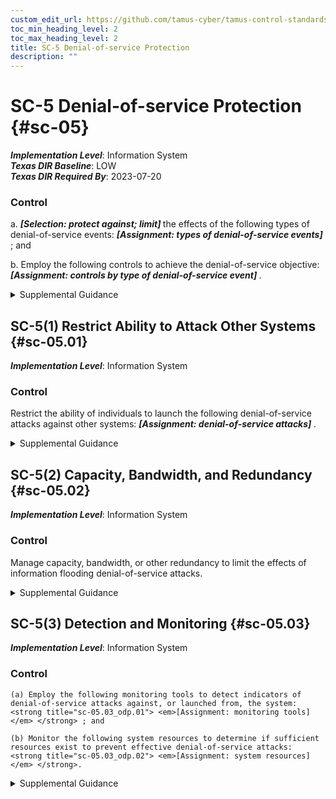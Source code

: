 ```yaml
---
custom_edit_url: https://github.com/tamus-cyber/tamus-control-standards/tree/main/content/tamus.edu/TAMUS_profile.yaml
toc_min_heading_level: 2
toc_max_heading_level: 2
title: SC-5 Denial-of-service Protection
description: ""
---
```


# SC-5 Denial-of-service Protection {#sc-05}

_**Implementation Level**_: Information System\
_**Texas DIR Baseline**_: LOW\
_**Texas DIR Required By**_: 2023-07-20

### Control



a. <strong title="sc-05_odp.02"> <em>[Selection: protect against; limit]</em> </strong> the effects of the following types of denial-of-service events: <strong title="sc-05_odp.01"> <em>[Assignment: types of denial-of-service events]</em> </strong> ; and

b. Employ the following controls to achieve the denial-of-service objective: <strong title="sc-05_odp.03"> <em>[Assignment: controls by type of denial-of-service event]</em> </strong>.


<details><summary>Supplemental Guidance</summary>Denial-of-service events may occur due to a variety of internal and external causes, such as an attack by an adversary or a lack of planning to support organizational needs with respect to capacity and bandwidth. Such attacks can occur across a wide range of network protocols (e.g., IPv4, IPv6). A variety of technologies are available to limit or eliminate the origination and effects of denial-of-service events. For example, boundary protection devices can filter certain types of packets to protect system components on internal networks from being directly affected by or the source of denial-of-service attacks. Employing increased network capacity and bandwidth combined with service redundancy also reduces the susceptibility to denial-of-service events.</details>


## SC-5(1) Restrict Ability to Attack Other Systems {#sc-05.01}

_**Implementation Level**_: Information System

### Control

Restrict the ability of individuals to launch the following denial-of-service attacks against other systems: <strong title="sc-05.01_odp"> <em>[Assignment: denial-of-service attacks]</em> </strong>.


<details><summary>Supplemental Guidance</summary>Restricting the ability of individuals to launch denial-of-service attacks requires the mechanisms commonly used for such attacks to be unavailable. Individuals of concern include hostile insiders or external adversaries who have breached or compromised the system and are using it to launch a denial-of-service attack. Organizations can restrict the ability of individuals to connect and transmit arbitrary information on the transport medium (i.e., wired networks, wireless networks, spoofed Internet protocol packets). Organizations can also limit the ability of individuals to use excessive system resources. Protection against individuals having the ability to launch denial-of-service attacks may be implemented on specific systems or boundary devices that prohibit egress to potential target systems.</details>


## SC-5(2) Capacity, Bandwidth, and Redundancy {#sc-05.02}

_**Implementation Level**_: Information System

### Control

Manage capacity, bandwidth, or other redundancy to limit the effects of information flooding denial-of-service attacks.


<details><summary>Supplemental Guidance</summary>Managing capacity ensures that sufficient capacity is available to counter flooding attacks. Managing capacity includes establishing selected usage priorities, quotas, partitioning, or load balancing.</details>


## SC-5(3) Detection and Monitoring {#sc-05.03}

_**Implementation Level**_: Information System

### Control



    (a) Employ the following monitoring tools to detect indicators of denial-of-service attacks against, or launched from, the system: <strong title="sc-05.03_odp.01"> <em>[Assignment: monitoring tools]</em> </strong> ; and

    (b) Monitor the following system resources to determine if sufficient resources exist to prevent effective denial-of-service attacks: <strong title="sc-05.03_odp.02"> <em>[Assignment: system resources]</em> </strong>.


<details><summary>Supplemental Guidance</summary>Organizations consider the utilization and capacity of system resources when managing risk associated with a denial of service due to malicious attacks. Denial-of-service attacks can originate from external or internal sources. System resources that are sensitive to denial of service include physical disk storage, memory, and CPU cycles. Techniques used to prevent denial-of-service attacks related to storage utilization and capacity include instituting disk quotas, configuring systems to automatically alert administrators when specific storage capacity thresholds are reached, using file compression technologies to maximize available storage space, and imposing separate partitions for system and user data.</details>
